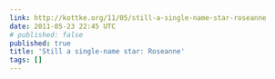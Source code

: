 ```yaml
---
link: http://kottke.org/11/05/still-a-single-name-star-roseanne
date: 2011-05-23 22:45 UTC
# published: false
published: true
title: 'Still a single-name star: Roseanne'
tags: []
---
```



